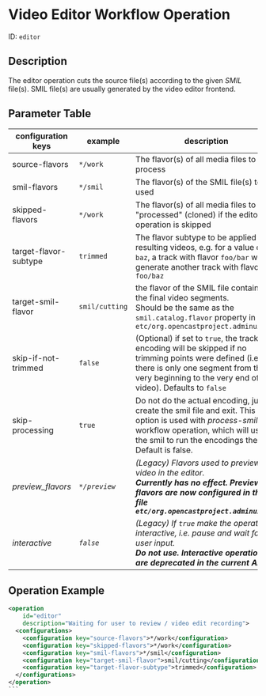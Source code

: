 Video Editor Workflow Operation
===============================

ID: `editor`

Description
-----------

The editor operation cuts the source file(s) according to the given *SMIL* file(s). SMIL file(s) are usually generated
by the video editor frontend.

## Parameter Table

|configuration keys|example    |description                                                    |
|------------------|-----------|---------------------------------------------------------------|
|source-flavors    |`*/work`   |The flavor(s) of all media files to process                    |
|smil-flavors      |`*/smil`   |The flavor(s) of the SMIL file(s) to be used                   |
|skipped-flavors   |`*/work`   |The flavor(s) of all media files to be "processed" (cloned) if the editor operation is skipped|
|target-flavor-subtype|`trimmed`|The flavor subtype to be applied to all resulting videos, e.g. for a value of `baz`, a track with flavor `foo/bar` will generate another track with flavor `foo/baz`|
|target-smil-flavor| `smil/cutting` |the flavor of the SMIL file containing the final video segments.<br/>Should be the same as the `smil.catalog.flavor` property in `etc/org.opencastproject.adminui.cfg`|
|skip-if-not-trimmed|`false`       |(Optional) if set to `true`, the track encoding will be skipped if no trimming points were defined (i.e. there is only one segment from the very beginning to the very end of the video). Defaults to `false`|
|skip-processing|`true`|Do not do the actual encoding, just create the smil file and exit. This option is used with *process-smil* workflow operation, which will use the smil to run the encodings then. Default is false. |
|*preview_flavors*|*`*/preview`*|*(Legacy) Flavors used to preview the video in the editor.*<br/>***Currently has no effect. Preview flavors are now configured in the file `etc/org.opencastproject.adminui.cfg`***|
|*interactive*|*`false`*|*(Legacy) If `true` make the operation interactive, i.e. pause and wait for user input.*<br/>***Do not use. Interactive operations are deprecated in the current API.***|


Operation Example
-----------------

````xml
<operation
    id="editor"
    description="Waiting for user to review / video edit recording">
  <configurations>
    <configuration key="source-flavors">*/work</configuration>
    <configuration key="skipped-flavors">*/work</configuration>
    <configuration key="smil-flavors">*/smil</configuration>
    <configuration key="target-smil-flavor">smil/cutting</configuration>
    <configuration key="target-flavor-subtype">trimmed</configuration>
  </configurations>
</operation>
```
